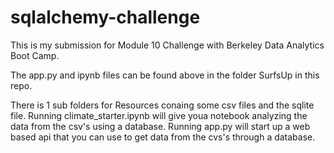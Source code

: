 # sqlalchemy-challenge

This is my submission for Module 10 Challenge with Berkeley Data Analytics Boot Camp.

The app.py and ipynb files can be found above in the folder SurfsUp in this repo.

There is 1 sub folders for Resources conaing some csv files and the sqlite file. Running climate_starter.ipynb will give youa  notebook analyzing the data from the csv's using a database. Running app.py will start up a web based api that you can use to get data from the cvs's through a database.
